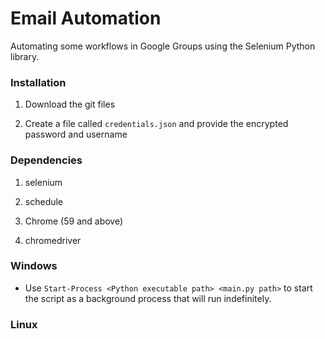 # Email Automation

Automating some workflows in Google Groups using the Selenium Python library.

### Installation

1. Download the git files

2. Create a file called `credentials.json` and provide the encrypted password and username

### Dependencies

1. selenium

2. schedule

3. Chrome (59 and above)

4. chromedriver

### Windows

* Use `Start-Process <Python executable path> <main.py path>` to start the script as a background process that will run indefinitely.

### Linux
